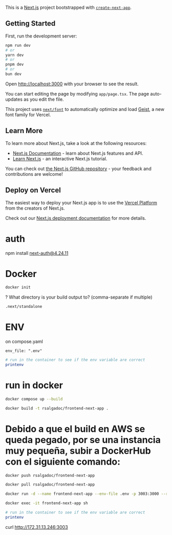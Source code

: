 This is a [Next.js](https://nextjs.org) project bootstrapped with [`create-next-app`](https://nextjs.org/docs/app/api-reference/cli/create-next-app).

## Getting Started

First, run the development server:

```bash
npm run dev
# or
yarn dev
# or
pnpm dev
# or
bun dev
```

Open [http://localhost:3000](http://localhost:3000) with your browser to see the result.

You can start editing the page by modifying `app/page.tsx`. The page auto-updates as you edit the file.

This project uses [`next/font`](https://nextjs.org/docs/app/building-your-application/optimizing/fonts) to automatically optimize and load [Geist](https://vercel.com/font), a new font family for Vercel.

## Learn More

To learn more about Next.js, take a look at the following resources:

- [Next.js Documentation](https://nextjs.org/docs) - learn about Next.js features and API.
- [Learn Next.js](https://nextjs.org/learn) - an interactive Next.js tutorial.

You can check out [the Next.js GitHub repository](https://github.com/vercel/next.js) - your feedback and contributions are welcome!

## Deploy on Vercel

The easiest way to deploy your Next.js app is to use the [Vercel Platform](https://vercel.com/new?utm_medium=default-template&filter=next.js&utm_source=create-next-app&utm_campaign=create-next-app-readme) from the creators of Next.js.

Check out our [Next.js deployment documentation](https://nextjs.org/docs/app/building-your-application/deploying) for more details.


# auth

npm install next-auth@4.24.11


# Docker

```bash
docker init
```

? What directory is your build output to? (comma-separate if multiple)
```bash
.next/standalone
```
# ENV


on compose.yaml 

    env_file: ".env"

```bash
# run in the container to see if the env variable are correct
printenv
```


# run in docker

```bash
docker compose up --build
```


```bash
docker build -t rsalgadoc/frontend-next-app .
```
# Debido a que el build en AWS se queda pegado, por se una instancia muy pequeña, subir a DockerHub con el siguiente comando:
```bash
docker push rsalgadoc/frontend-next-app
```

```bash
docker pull rsalgadoc/frontend-next-app
```

```bash
docker run -d --name frontend-next-app --env-file .env -p 3003:3000 --restart always rsalgadoc/frontend-next-app
```

```bash
docker exec -it frontend-next-app sh
```

```bash
# run in the container to see if the env variable are correct
printenv
```

curl http://172.31.13.246:3003
